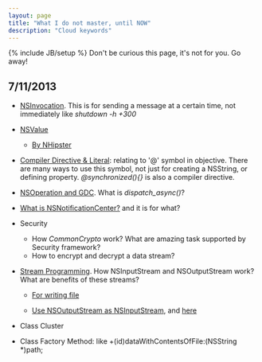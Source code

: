 ```yaml
---
layout: page
title: "What I do not master, until NOW"
description: "Cloud keywords"
---
```

{% include JB/setup %}
Don't be curious this page, it's not for you. Go away!

## 7/11/2013
- [NSInvocation](https://developer.apple.com/library/mac/documentation/cocoa/conceptual/distrobjects/Tasks/invocations.html). This is for sending a message at a certain time, not immediately like _shutdown -h +300_

- [NSValue](https://developer.apple.com/library/mac/documentation/cocoa/Conceptual/NumbersandValues/Articles/Values.html#//apple\_ref/doc/uid/20000174-BAJJHDEG)
	
	- [By NHipster](http://nshipster.com/nsvalue/)

- [Compiler Directive & Literal](http://nshipster.com/at-compiler-directives/): relating to '@' symbol in objective. There are many ways to use this symbol, not just for creating a NSString, or defining property.
_@synchronized(){}_ is also a compiler directive.

- [NSOperation and GDC](http://www.raywenderlich.com/19788/how-to-use-nsoperations-and-nsoperationqueues). What is _dispatch\_async()_?

- [What is NSNotificationCenter?](https://developer.apple.com/library/ios/documentation/Cocoa/Reference/Foundation/Classes/NSNotificationCenter\_Class/NSNotificationCenter\_Class.pdf) and it is for what?

- Security

	- How _CommonCrypto_ work? What are amazing task supported by Security framework?
	- How to encrypt and decrypt a data stream?

- [Stream Programming](https://developer.apple.com/library/ios/documentation/cocoa/Conceptual/Streams/Articles/CocoaStreamsOverview.html). How NSInputStream and NSOutputStream work? What are benefits of these streams?

	- [For writing file](https://developer.apple.com/library/ios/documentation/FileManagement/Conceptual/FileSystemProgrammingGuide/TechniquesforReadingandWritingCustomFiles/TechniquesforReadingandWritingCustomFiles.html#//apple\_ref/doc/uid/TP40010672-CH5-SW3)

	- [Use NSOutputStream as NSInputStream](http://stackoverflow.com/questions/3221030/buffering-nsoutputstream-used-as-nsinputstream), and [here](http://bjhomer.blogspot.co.uk/2011/04/subclassing-nsinputstream.html)

- Class Cluster
- Class Factory Method: like +(id)dataWithContentsOfFile:(NSString \*)path;

